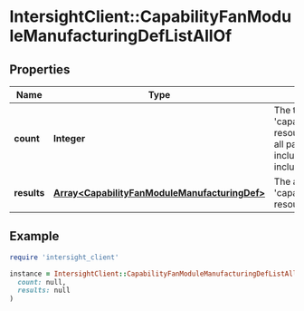 # IntersightClient::CapabilityFanModuleManufacturingDefListAllOf

## Properties

| Name | Type | Description | Notes |
| ---- | ---- | ----------- | ----- |
| **count** | **Integer** | The total number of &#39;capability.FanModuleManufacturingDef&#39; resources matching the request, accross all pages. The &#39;Count&#39; attribute is included when the HTTP GET request includes the &#39;$inlinecount&#39; parameter. | [optional] |
| **results** | [**Array&lt;CapabilityFanModuleManufacturingDef&gt;**](CapabilityFanModuleManufacturingDef.md) | The array of &#39;capability.FanModuleManufacturingDef&#39; resources matching the request. | [optional] |

## Example

```ruby
require 'intersight_client'

instance = IntersightClient::CapabilityFanModuleManufacturingDefListAllOf.new(
  count: null,
  results: null
)
```


